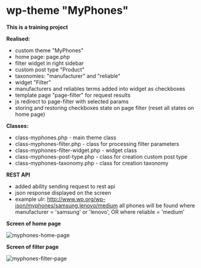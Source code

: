 # wp-theme "MyPhones"
**This is a training project**

**Realised:**
- custom theme "MyPhones"
- home page: page.php
- filter widget in right sidebar
- custom post type "Product"
- taxonomies: "manufacturer" and "reliable"
- widget "Filter"
- manufacturers and reliables terms added into widget as checkboxes
- template page "page-filter" for request results
- js redirect to page-filter with selected params
- storing and restoring checkboxes state on page filter (reset all states on home page)

**Classes:**
- class-myphones.php - main theme class
- class-myphones-filter.php - class for processing filter parameters
- class-myphones-filter-widget.php - widget class
- class-myphones-post-type.php - class for creation custom post type
- class-myphones-taxonomy.php - class for creation taxonomy

**REST API**
- added ability sending request to rest api
- json response displayed on the screen
- example ulr: http://www.wp.org/wp-json/myphones/samsung,lenovo/medium
all phones will be found where manufacturer = 'samsung' or 'lenovo', 
OR where reliable = 'medium'

**Screen of home page**

![myphones-home-page](https://user-images.githubusercontent.com/13946156/53472663-f30d6400-3a70-11e9-9eb9-2242cc23056b.png)

**Screen of filter page**

![myphones-filter-page](https://user-images.githubusercontent.com/13946156/53472686-06203400-3a71-11e9-8dc8-1b567001abc6.png)
